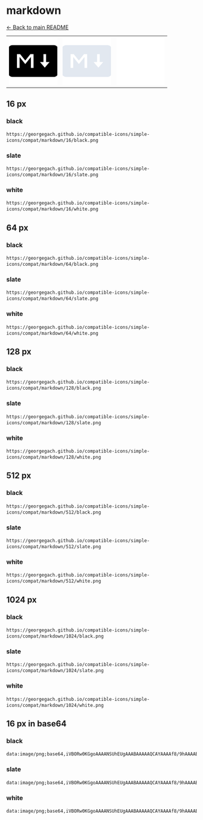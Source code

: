 # markdown

[← Back to main README](../../README.md)

<table><tr>
  <td><img src="./128/black.png" width="128" alt="markdown black icon" /></td>
  <td><img src="./128/slate.png" width="128" alt="markdown slate icon" /></td>
  <td><img src="./128/white.png" width="128" alt="markdown white icon" /></td>
</tr></table>

## 16 px

### black
```
https://georgegach.github.io/compatible-icons/simple-icons/compat/markdown/16/black.png
```

### slate
```
https://georgegach.github.io/compatible-icons/simple-icons/compat/markdown/16/slate.png
```

### white
```
https://georgegach.github.io/compatible-icons/simple-icons/compat/markdown/16/white.png
```

## 64 px

### black
```
https://georgegach.github.io/compatible-icons/simple-icons/compat/markdown/64/black.png
```

### slate
```
https://georgegach.github.io/compatible-icons/simple-icons/compat/markdown/64/slate.png
```

### white
```
https://georgegach.github.io/compatible-icons/simple-icons/compat/markdown/64/white.png
```

## 128 px

### black
```
https://georgegach.github.io/compatible-icons/simple-icons/compat/markdown/128/black.png
```

### slate
```
https://georgegach.github.io/compatible-icons/simple-icons/compat/markdown/128/slate.png
```

### white
```
https://georgegach.github.io/compatible-icons/simple-icons/compat/markdown/128/white.png
```

## 512 px

### black
```
https://georgegach.github.io/compatible-icons/simple-icons/compat/markdown/512/black.png
```

### slate
```
https://georgegach.github.io/compatible-icons/simple-icons/compat/markdown/512/slate.png
```

### white
```
https://georgegach.github.io/compatible-icons/simple-icons/compat/markdown/512/white.png
```

## 1024 px

### black
```
https://georgegach.github.io/compatible-icons/simple-icons/compat/markdown/1024/black.png
```

### slate
```
https://georgegach.github.io/compatible-icons/simple-icons/compat/markdown/1024/slate.png
```

### white
```
https://georgegach.github.io/compatible-icons/simple-icons/compat/markdown/1024/white.png
```

## 16 px in base64

### black
```
data:image/png;base64,iVBORw0KGgoAAAANSUhEUgAAABAAAAAQCAYAAAAf8/9hAAAABmJLR0QA/wD/AP+gvaeTAAAA2klEQVQ4jcXSPUoDURQF4G/GLEAD/uxBIZ3pUroDt2GTLVi4AgsLK2s34A4sApKQLiCohTGONoqNjsW8hOtYZSR44ME7991z3nk//Dcy7GA3zZdBiVGGO2w0NCgyfDUQL0zyIH7BGG+JTzHAUxDcogg8ywO5QRfXeMc5engOPaeYxAitWqQjnOAAM+xjrdbzg+e1xS1cpBTHqfaJV1zhEn08pPqvBLCJs3lDwjo62MMh2jFJmUaB+8A/VJc6DbVH1WXPefnnZ2ylXdsNTBYfaVt1tiYGwyU1K8A3va83KfSpC04AAAAASUVORK5CYII=
```

### slate
```
data:image/png;base64,iVBORw0KGgoAAAANSUhEUgAAABAAAAAQCAYAAAAf8/9hAAAABmJLR0QA/wD/AP+gvaeTAAABJElEQVQ4jcWSO0pDYRCFv3P/34hWMRgRsgQFK7WzdAduw8YtWLgCCwsrazfgDiIIotj5ICiEqDGFhmhy77Ewj4tWVxCnmxnOzDcP+G/Tbet1MckGSwgVUhqnipcxuH+KNIddrIDkKQ/aEasGiIIAGAyzCSOleLF9ZXgDSEQLcSZ4zMnusNp5jiRX8Xwm9NfBdUzXKYcl9zZAzxNq9pGv8yAx7/SyuC1pD7Np+Wng6TXL4Rt6yE+b5HMiLGAdJYE6aPcrphToACeGY+EdxAOQ/iAYtqhmGQfIKR4Hy0IrdraMki3sChAA1Gh2PFqioGtTA7B5l3QjPG+oDnfQMpQw5TF1o9nJKHzDCW4U3FtUfvNIMu3YV1wNHiwjFX7lD8JFIc2f2CfKTXc0RqEi4QAAAABJRU5ErkJggg==
```

### white
```
data:image/png;base64,iVBORw0KGgoAAAANSUhEUgAAABAAAAAQCAYAAAAf8/9hAAAABmJLR0QA/wD/AP+gvaeTAAAA30lEQVQ4jcXSPy5FQRgF8N9cL2rEv8QSvERHp7QD29DYgsIKFAqV2gbsQPESIToiQePPexoSBZ/izpVxVe+KON355pyT880M/40UEYtYRhrTGzhPEXGD6Y4BwxQRHx3MXyFVYR7hAi+Z32OAh8JwjWHBU1WQU6zhBK84wDqeCs0eLssKvValLexiA49YxURL841XrcN5HOYWO3n2jmcc4wjbuMvzHw1gDvuNIGMKK+hjEzNNkxQRkUUj9e5Lmb/hCrM5lPpiJ3OgJuBXz9jDba7U+SMtqHfrEnA2pucP8AkRVj++o26YlwAAAABJRU5ErkJggg==
```

